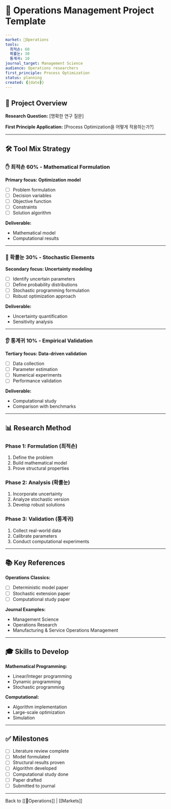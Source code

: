 # 🐢 Operations Management Project Template

```yaml
---
market: 🐢Operations
tools:
  최적손: 60
  확률눈: 30
  통계귀: 10
journal_target: Management Science
audience: Operations researchers
first_principle: Process Optimization
status: planning
created: {{date}}
---
```

## 🎯 Project Overview

**Research Question:**
[명확한 연구 질문]

**First Principle Application:**
[Process Optimization을 어떻게 적용하는가?]

---

## 🛠️ Tool Mix Strategy

### ✋ 최적손 60% - Mathematical Formulation
**Primary focus: Optimization model**

- [ ] Problem formulation
- [ ] Decision variables
- [ ] Objective function
- [ ] Constraints
- [ ] Solution algorithm

**Deliverable:** 
- Mathematical model
- Computational results

---

### 🎲 확률눈 30% - Stochastic Elements
**Secondary focus: Uncertainty modeling**

- [ ] Identify uncertain parameters
- [ ] Define probability distributions
- [ ] Stochastic programming formulation
- [ ] Robust optimization approach

**Deliverable:**
- Uncertainty quantification
- Sensitivity analysis

---

### 👂 통계귀 10% - Empirical Validation
**Tertiary focus: Data-driven validation**

- [ ] Data collection
- [ ] Parameter estimation
- [ ] Numerical experiments
- [ ] Performance validation

**Deliverable:**
- Computational study
- Comparison with benchmarks

---

## 📊 Research Method

### Phase 1: Formulation (최적손)
1. Define the problem
2. Build mathematical model
3. Prove structural properties

### Phase 2: Analysis (확률눈)
1. Incorporate uncertainty
2. Analyze stochastic version
3. Develop robust solutions

### Phase 3: Validation (통계귀)
1. Collect real-world data
2. Calibrate parameters
3. Conduct computational experiments

---

## 📚 Key References

**Operations Classics:**
- [ ] Deterministic model paper
- [ ] Stochastic extension paper
- [ ] Computational study paper

**Journal Examples:**
- Management Science
- Operations Research
- Manufacturing & Service Operations Management

---

## 🎓 Skills to Develop

**Mathematical Programming:**
- Linear/Integer programming
- Dynamic programming
- Stochastic programming

**Computational:**
- Algorithm implementation
- Large-scale optimization
- Simulation

---

## ✅ Milestones

- [ ] Literature review complete
- [ ] Model formulated
- [ ] Structural results proven
- [ ] Algorithm developed
- [ ] Computational study done
- [ ] Paper drafted
- [ ] Submitted to journal

---

Back to [[🐢Operations]] | [[Markets]]
